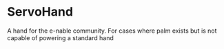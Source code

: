 # ServoHand
A hand for the e-nable community. For cases where palm exists but is not capable of powering a standard hand
